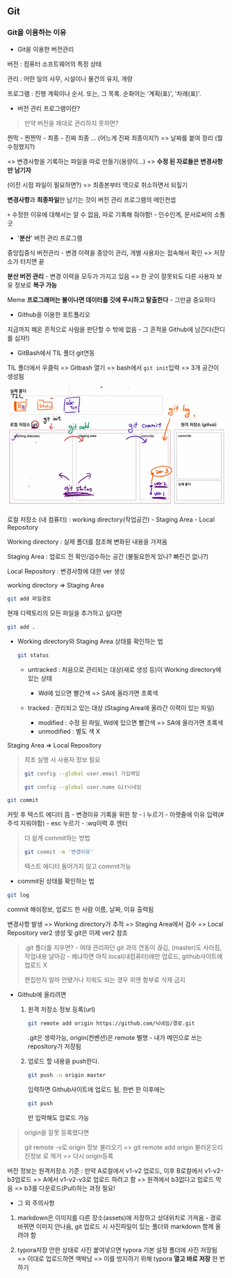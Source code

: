 ## Git

### Git을 이용하는 이유

* Git을 이용한 버전관리

버전 : 컴퓨터 소프트웨어의 특정 상태

관리 : 어떤 일의 사무, 시설이나 물건의 유지, 개량

프로그램 : 진행 계획이나 순서. 또는, 그 목록. 순화어는 '계획(표)', '차례(표)'.



* 버전 관리 프로그램이란?

> 만약 버전을 제대로 관리하지 못하면?

찐막 - 찐찐막 - 최종 - 진짜 최종 ... (어느게 진짜 최종이지?) => 날짜를 붙여 정리 (뭘 수정했지?)

=> 변경사항을 기록하는 파일을 따로 만들기(용량이...) => **수정 된 자료들은 변경사항만 남기자**

(이전 시점 파일이 필요하면?) => 최종본부터 역으로 취소하면서 되짚기



**변경사항**과 **최종파일**만 남기는 것이 버전 관리 프로그램의 메인컨셉

`+` 수정한 이유에 대해서는 알 수 없음, 따로 기록해 줘야함! - 인수인계, 문서로써의 소통 굿



* '__분산__' 버전 관리 프로그램

중앙집중식 버전관리 - 변경 이력을 중앙이 관리, 개별 사용자는 접속해서 확인 => 저장소가  터지면 끝

**분산 버전 관리** - 변경 이력을 모두가 가지고 있음 => 한 곳이 잘못되도 다른 사용자 보유 정보로 **복구 가능**

Meme **프로그래머는 불이나면 데이터를 깃에 푸시하고 탈출한다** - 그만큼 중요하다



* Github을 이용한 포트폴리오

지금까지 해온 흔적으로 사람을 판단할 수 밖에 없음 - 그 흔적을 Github에 남긴다(잔디를 심자!)



* GitBash에서 TIL 폴더 git연동

TIL 폴더에서 우클릭 => Gitbash 열기 => bash에서 `git init`입력 => 3개 공간이 생성됨

![image-20220113161745268](git.assets/image-20220113161745268.png)



로컬 저장소 (내 컴퓨터) : working directory(작업공간) - Staging Area - Local Repository

Working directory : 실제 폴더를 참조해 변화된 내용을 가져옴

Staging Area : 업로드 전 확인/검수하는 공간 (불필요한게 있나? 빠진건 없나?)

Local Repository : 변경사항에 대한 ver 생성



working directory => Staging Area

```bash
git add 파일경로
```

현재 디렉토리의 모든 파일을 추가하고 싶다면

```bash
git add .
```



* Working directory와 Staging Area 상태를 확인하는 법

  ```bash
  git status
  ```

  * untracked : 처음으로 관리되는 대상(새로 생성 등)이 Working directory에 있는 상태 
    * Wd에 있으면 빨간색 => SA에 올라가면 초록색

  * tracked : 관리되고 있는 대상 (Staging Area에 올라간 이력이 있는 파일)
    * modified : 수정 된 파일, Wd에 있으면 빨간색 => SA에 올라가면 초록색
    * unmodified : 별도 색 X



Staging Area => Local Repository

> 최초 실행 시 사용자 정보 필요
>
> ```bash
> git config --global user.email 가입메일
> ```
>
> ```bash
> git config --global user.name Git닉네임
> ```

```bash
git commit
```

커밋 후 텍스트 에디터 뜸 - 변경이유 기록을 위한 창 - i 누르기 - 아랫줄에 이유 입력(#주석 지워야함) - esc 누르기 - :wq이력 후 엔터



> 더 쉽게 commit하는 방법
>
> ```bash
> git commit -m '변경이유'
> ```
>
> 텍스트 에디터 들어가지 않고 commit가능



* commit된 상태를 확인하는 법

```bash
git log
```

 commit 해쉬정보, 업로드 한 사람 이름, 날짜, 이유 출력됨



변경사항 발생 => Working directory가 추적 => Staging Area에서 검수 => Local Repository ver2 생성 및 git은 이제 ver2 참조



>.git 폴더를 지우면? - 여태 관리하던 git 과의 연동이 끊김, (master)도 사라짐, 작업내용 날아감 - 왜냐하면 아직 local(내컴퓨터)에만 업로드, github사이트에 업로드 X 
>
>편집한지 얼마 안됐거나 지워도 되는 경우 외엔 함부로 삭제 금지



* Github에 올리려면 

  1. 원격 저장소 정보 등록(url)

     ```bash
     git remote add origin https://github.com/닉네임/경로.git
     ```

     .git은 생략가능, origin(컨벤션)은 remote 별명 - 내가 메인으로 쓰는 repository가 저장됨

     

  2. 업로드 할 내용을 push한다.

     ```bash
     git push -u origin master
     ```

     입력하면 Github사이트에 업로드 됨, 한번 한 이후에는

     ```bash
     git push
     ```

     만 입력해도 업로드 가능



> origin을 잘못 등록했다면 
>
> git remote -v로 origin 정보 불러오기 => git remote add origin 불러온오리진정보 로 제거 => 다시 origin등록



버전 정보는 원격저장소 기준 : 만약 A로컬에서 v1-v2 업로드, 이후 B로컬에서 v1-v2-b3업로드 => A에서 v1-v2-v3로 업로드 하려고 함 => 원격에서 b3없다고 업로드 막음 => b3를 다운로드(Pull)하는 과정 필요!



* 그 외 주의사항

1. markdown은 이미지를 다른 장소(assets)에 저장하고 상대위치로 가져옴 - 경로 바뀌면 이미지 안나옴, git 업로드 시 사진파일이 있는 폴더와 markdown 함께 올려야 함

2. typora저장 안한 상태로 사진 붙여넣으면 typora 기본 설정 폴더에 사진 저장됨 => 이대로 업로드하면 엑박남 => 이를 방지하기 위해 typora **열고 바로 저장** 한 번 하기